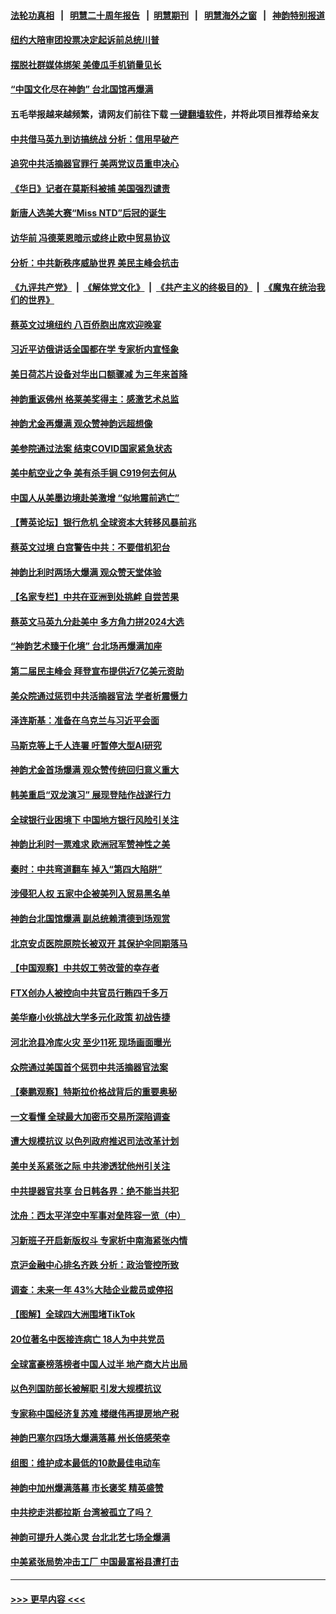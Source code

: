 #### [法轮功真相](https://github.com/gfw-breaker/truth/blob/master/README.md?t=0) &nbsp;&nbsp;|&nbsp;&nbsp; [明慧二十周年报告](https://github.com/gfw-breaker/mh-reports/blob/master/README.md?t=0) &nbsp;&nbsp;|&nbsp;&nbsp;[明慧期刊](https://github.com/gfw-breaker/mh-qikan) &nbsp;&nbsp;|&nbsp;&nbsp; [明慧海外之窗](https://github.com/gfw-breaker/mh-news/blob/master/README.md?t=0) &nbsp;&nbsp;|&nbsp;&nbsp; [神韵特别报道](https://github.com/gfw-breaker/mh-news/blob/master/shenyun.md?t=0)
#### [纽约大陪审团投票决定起诉前总统川普](../pages/nf4514/n13962120.md?t=03311543) 
#### [摆脱社群媒体绑架 美傻瓜手机销量见长](../pages/nf4514/n13961946.md?t=03311543) 
#### [“中国文化尽在神韵” 台北国馆再爆满](../pages/nf4514/n13962036.md?t=03311543) 
#### 五毛举报越来越频繁，请网友们前往下载 [一键翻墙软件](https://github.com/gfw-breaker/ssr-accounts)，并将此项目推荐给亲友
#### [中共借马英九到访搞统战 分析：信用早破产](../pages/nf4514/n13961818.md?t=03311543) 
#### [追究中共活摘器官罪行 美两党议员重申决心](../pages/nf4514/n13961970.md?t=03311543) 
#### [《华日》记者在莫斯科被捕 美国强烈谴责](../pages/nf4514/n13961716.md?t=03311543) 
#### [新唐人选美大赛“Miss NTD”后冠的诞生](../pages/nf4514/n13961398.md?t=03311543) 
#### [访华前 冯德莱恩暗示或终止欧中贸易协议](../pages/nf4514/n13961894.md?t=03311543) 
#### [分析：中共新秩序威胁世界 美民主峰会抗击](../pages/nf4514/n13960486.md?t=03311543) 
#### [《九评共产党》](https://github.com/begood0513/9ping.md/blob/master/README.md) &nbsp;|&nbsp; [《解体党文化》](../../../../jtdwh.md/blob/master/README.md)  &nbsp;|&nbsp; [《共产主义的终极目的》](../../../../gczydzjmd.md/blob/master/README.md) &nbsp;|&nbsp; [《魔鬼在统治我们的世界》](../../../../mgztzwmdsj.md/blob/master/README.md) 
#### [蔡英文过境纽约 八百侨胞出席欢迎晚宴](../pages/nf4514/n13961497.md?t=03311543) 
#### [习近平访俄讲话全国都在学 专家析内宣怪象](../pages/nf4514/n13961836.md?t=03311543) 
#### [美日荷芯片设备对华出口额骤减 为三年来首降](../pages/nf4514/n13961715.md?t=03311543) 
#### [神韵重返佛州 格莱美奖得主：感激艺术总监](../pages/nf4514/n13961613.md?t=03311543) 
#### [神韵尤金再爆满 观众赞神韵远超想像](../pages/nf4514/n13961452.md?t=03311543) 
#### [美参院通过法案 结束COVID国家紧急状态](../pages/nf4514/n13961529.md?t=03311543) 
#### [美中航空业之争 美有杀手锏 C919何去何从](../pages/nf4514/n13960616.md?t=03311543) 
#### [中国人从美墨边境赴美激增 “似地震前逃亡”](../pages/nf4514/n13961224.md?t=03311543) 
#### [【菁英论坛】银行危机 全球资本大转移风暴前兆](../pages/nf4514/n13961252.md?t=03311543) 
#### [蔡英文过境 白宫警告中共：不要借机犯台](../pages/nf4514/n13961220.md?t=03311543) 
#### [神韵比利时两场大爆满 观众赞天堂体验](../pages/nf4514/n13961222.md?t=03311543) 
#### [【名家专栏】中共在亚洲到处挑衅 自尝苦果](../pages/nf4514/n13959731.md?t=03311543) 
#### [蔡英文马英九分赴美中 多方角力拼2024大选](../pages/nf4514/n13961148.md?t=03311543) 
#### [“神韵艺术臻于化境” 台北场再爆满加座](../pages/nf4514/n13961192.md?t=03311543) 
#### [第二届民主峰会 拜登宣布提供近7亿美元资助](../pages/nf4514/n13961125.md?t=03311543) 
#### [美众院通过惩罚中共活摘器官法 学者析震慑力](../pages/nf4514/n13961128.md?t=03311543) 
#### [泽连斯基：准备在乌克兰与习近平会面](../pages/nf4514/n13960996.md?t=03311543) 
#### [马斯克等上千人连署 吁暂停大型AI研究](../pages/nf4514/n13960915.md?t=03311543) 
#### [神韵尤金首场爆满 观众赞传统回归意义重大](../pages/nf4514/n13961015.md?t=03311543) 
#### [韩美重启“双龙演习” 展现登陆作战遂行力](../pages/nf4514/n13960651.md?t=03311543) 
#### [全球银行业困境下 中国地方银行风险引关注](../pages/nf4514/n13960768.md?t=03311543) 
#### [神韵比利时一票难求 欧洲冠军赞神性之美](../pages/nf4514/n13960758.md?t=03311543) 
#### [秦时：中共弯道翻车 掉入“第四大陷阱”](../pages/nf4514/n13960568.md?t=03311543) 
#### [涉侵犯人权 五家中企被美列入贸易黑名单](../pages/nf4514/n13960595.md?t=03311543) 
#### [神韵台北国馆爆满 副总统赖清德到场观赏](../pages/nf4514/n13960563.md?t=03311543) 
#### [北京安贞医院原院长被双开 其保护伞同期落马](../pages/nf4514/n13960485.md?t=03311543) 
#### [【中国观察】中共奴工劳改营的幸存者](../pages/nf4514/n13959529.md?t=03311543) 
#### [FTX创办人被控向中共官员行贿四千多万](../pages/nf4514/n13960411.md?t=03311543) 
#### [美华裔小伙挑战大学多元化政策 初战告捷](../pages/nf4514/n13960070.md?t=03311543) 
#### [河北沧县冷库火灾 至少11死 现场画面曝光](../pages/nf4514/n13960261.md?t=03311543) 
#### [众院通过美国首个惩罚中共活摘器官法案](../pages/nf4514/n13960023.md?t=03311543) 
#### [【秦鹏观察】特斯拉价格战背后的重要奥秘](../pages/nf4514/n13959896.md?t=03311543) 
#### [一文看懂 全球最大加密币交易所深陷调查](../pages/nf4514/n13959821.md?t=03311543) 
#### [遭大规模抗议 以色列政府推迟司法改革计划](../pages/nf4514/n13959607.md?t=03311543) 
#### [美中关系紧张之际 中共渗透犹他州引关注](../pages/nf4514/n13959687.md?t=03311543) 
#### [中共提器官共享 台日韩各界：绝不能当共犯](../pages/nf4514/n13959694.md?t=03311543) 
#### [沈舟：西太平洋空中军事对垒阵容一览（中）](../pages/nf4514/n13959099.md?t=03311543) 
#### [习新班子开启新版权斗 专家析中南海紧张内情](../pages/nf4514/n13959588.md?t=03311543) 
#### [京沪金融中心排名齐跌 分析：政治管控所致](../pages/nf4514/n13959812.md?t=03311543) 
#### [调查：未来一年 43%大陆企业裁员或停招](../pages/nf4514/n13959534.md?t=03311543) 
#### [【图解】全球四大洲围堵TikTok](../pages/nf4514/n13959789.md?t=03311543) 
#### [20位著名中医接连病亡 18人为中共党员](../pages/nf4514/n13959735.md?t=03311543) 
#### [全球富豪榜落榜者中国人过半 地产商大片出局](../pages/nf4514/n13959779.md?t=03311543) 
#### [以色列国防部长被解职 引发大规模抗议](../pages/nf4514/n13959294.md?t=03311543) 
#### [专家称中国经济复苏难 楼继伟再提房地产税](../pages/nf4514/n13959391.md?t=03311543) 
#### [神韵巴塞尔四场大爆满落幕 州长倍感荣幸](../pages/nf4514/n13959190.md?t=03311543) 
#### [组图：维护成本最低的10款最佳电动车](../pages/nf4514/n13950426.md?t=03311543) 
#### [神韵中加州爆满落幕 市长褒奖 精英盛赞](../pages/nf4514/n13959524.md?t=03311543) 
#### [中共挖走洪都拉斯 台湾被孤立了吗？](../pages/nf4514/n13959065.md?t=03311543) 
#### [神韵可提升人类心灵 台北北艺七场全爆满](../pages/nf4514/n13959152.md?t=03311543) 
#### [中美紧张局势冲击工厂 中国最富裕县遭打击](../pages/nf4514/n13959039.md?t=03311543) 

----
#### [ >>> 更早内容 <<< ](../indexes/nf4514-earlier.md)
